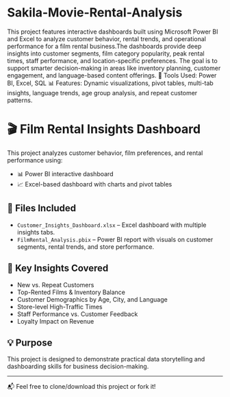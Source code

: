 # Sakila-Movie-Rental-Analysis
This project features interactive dashboards built using Microsoft Power BI and Excel to analyze customer behavior, rental trends, and operational performance for a film rental business.The dashboards provide deep insights into customer segments, film category popularity, peak rental times, staff performance, and location-specific preferences. The goal is to support smarter decision-making in areas like inventory planning, customer engagement, and language-based content offerings.
💼 Tools Used: Power BI, Excel, SQL
📊 Features: Dynamic visualizations, pivot tables, multi-tab insights, language trends, age group analysis, and repeat customer patterns.

# 🎬 Film Rental Insights Dashboard

This project analyzes customer behavior, film preferences, and rental performance using:

- 📊 Power BI interactive dashboard
- 📈 Excel-based dashboard with charts and pivot tables

## 📁 Files Included

- `Customer_Insights_Dashboard.xlsx` – Excel dashboard with multiple insights tabs.
- `FilmRental_Analysis.pbix` – Power BI report with visuals on customer segments, rental trends, and store performance.

## 📌 Key Insights Covered

- New vs. Repeat Customers
- Top-Rented Films & Inventory Balance
- Customer Demographics by Age, City, and Language
- Store-level High-Traffic Times
- Staff Performance vs. Customer Feedback
- Loyalty Impact on Revenue

## 💡 Purpose

This project is designed to demonstrate practical data storytelling and dashboarding skills for business decision-making.

---

📬 Feel free to clone/download this project or fork it!
